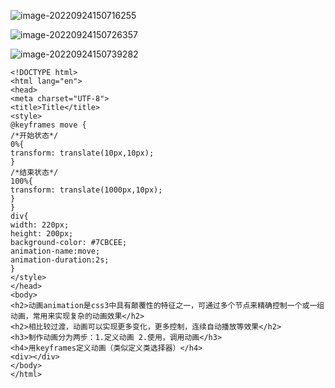 

![image-20220924150716255](https://manv-typora.oss-cn-hangzhou.aliyuncs.com/typora-imgimage-20220924150716255.png)

![image-20220924150726357](https://manv-typora.oss-cn-hangzhou.aliyuncs.com/typora-imgimage-20220924150726357.png)

![image-20220924150739282](https://manv-typora.oss-cn-hangzhou.aliyuncs.com/typora-imgimage-20220924150739282.png)

```
<!DOCTYPE html>
<html lang="en">
<head>
<meta charset="UTF-8">
<title>Title</title>
<style>
@keyframes move {
/*开始状态*/
0%{
transform: translate(10px,10px);
}
/*结束状态*/
100%{
transform: translate(1000px,10px);
}
}
div{
width: 220px;
height: 200px;
background-color: #7CBCEE;
animation-name:move;
animation-duration:2s;
}
</style>
</head>
<body>
<h2>动画animation是css3中具有颠覆性的特征之一，可通过多个节点来精确控制一个或一组动画，常用来实现复杂的动画效果</h2>
<h2>相比较过渡，动画可以实现更多变化，更多控制，连续自动播放等效果</h2>
<h3>制作动画分为两步：1.定义动画 2.使用，调用动画</h3>
<h4>用keyframes定义动画（类似定义类选择器）</h4>
<div></div>
</body>
</html>
```

